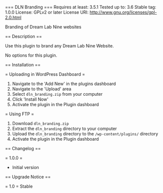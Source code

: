 === DLN Branding ===
Requires at least: 3.5.1
Tested up to: 3.6
Stable tag: 1.0.0
License: GPLv2 or later
License URI: http://www.gnu.org/licenses/gpl-2.0.html

Branding of Dream Lab Nine websites

== Description ==

Use this plugin to brand any Dream Lab Nine Website.

No options for this plugin.

== Installation ==

= Uploading in WordPress Dashboard =

1. Navigate to the 'Add New' in the plugins dashboard
2. Navigate to the 'Upload' area
3. Select `dln_branding.zip` from your computer
4. Click 'Install Now'
5. Activate the plugin in the Plugin dashboard

= Using FTP =

1. Download `dln_branding.zip`
2. Extract the `dln_branding` directory to your computer
3. Upload the `dln_branding` directory to the `/wp-content/plugins/` directory
4. Activate the plugin in the Plugin dashboard


== Changelog ==

= 1.0.0 =
* Initial version

== Upgrade Notice ==

= 1.0 =
Stable
